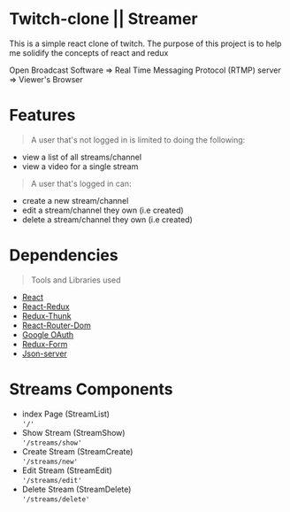 # Twitch-clone || Streamer
This is a simple react clone of twitch. The purpose of this project is to help me solidify the concepts of react and redux

Open Broadcast Software => Real Time Messaging Protocol (RTMP) server => Viewer's Browser

# Features
> A user that's not logged in is limited to doing the following:
 - view a list of all streams/channel
 - view a video for a single stream

> A user that's logged in can:
 - create a new stream/channel
 - edit a stream/channel they own (i.e created)
 - delete a stream/channel they own (i.e created)

# Dependencies
> Tools and Libraries used
 - [React](https://reactjs.org/)
 - [React-Redux](https://react-redux.js.org/)
 - [Redux-Thunk](https://www.npmjs.com/package/redux-thunk)
 - [React-Router-Dom](https://www.npmjs.com/package/react-router-dom)
 - [Google OAuth](https://support.google.com/a/answer/162106?hl=en)
 - [Redux-Form](https://redux-form.com/8.3.0/)
 - [Json-server](https://www.npmjs.com/package/json-server)
 

# Streams Components
 - index Page (StreamList)        
    `'/'`
 - Show Stream (StreamShow)       
    `'/streams/show'`
 - Create Stream (StreamCreate)   
    `'/streams/new'`
 - Edit Stream (StreamEdit)       
    `'/streams/edit'`
 - Delete Stream (StreamDelete)   
    `'/streams/delete'`
